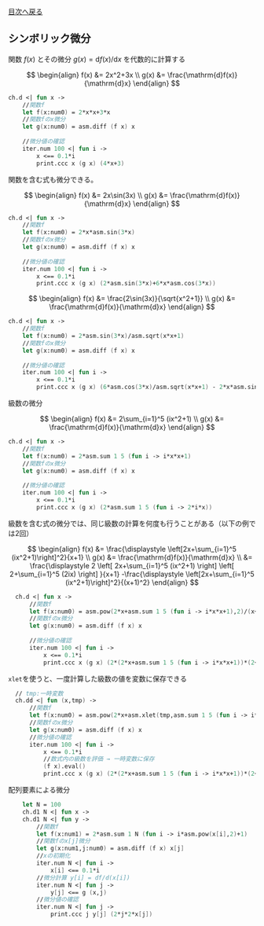 [目次へ戻る](index.md)
## シンボリック微分

関数 $f(x)$ とその微分 $g(x)=\mathrm{d}f(x)/\mathrm{d}x$ を代数的に計算する

$$
\begin{align}
f(x) &= 2x^2+3x
\\
g(x) &= \frac{\mathrm{d}f(x)}{\mathrm{d}x}
\end{align}
$$

```fsharp
ch.d <| fun x ->
    //関数f
    let f(x:num0) = 2*x*x+3*x
    //関数fのx微分
    let g(x:num0) = asm.diff (f x) x
    
    //微分値の確認
    iter.num 100 <| fun i ->
        x <== 0.1*i
        print.ccc x (g x) (4*x+3)
```

関数を含む式も微分できる。

$$
\begin{align}
f(x) &= 2x\sin(3x)
\\
g(x) &= \frac{\mathrm{d}f(x)}{\mathrm{d}x}
\end{align}
$$

```fsharp
ch.d <| fun x ->
    //関数f
    let f(x:num0) = 2*x*asm.sin(3*x)
    //関数fのx微分
    let g(x:num0) = asm.diff (f x) x
    
    //微分値の確認
    iter.num 100 <| fun i ->
        x <== 0.1*i
        print.ccc x (g x) (2*asm.sin(3*x)+6*x*asm.cos(3*x))
```

$$
\begin{align}
f(x) &= \frac{2\sin(3x)}{\sqrt{x^2+1}}
\\
g(x) &= \frac{\mathrm{d}f(x)}{\mathrm{d}x}
\end{align}
$$

```fsharp
ch.d <| fun x ->
    //関数f
    let f(x:num0) = 2*asm.sin(3*x)/asm.sqrt(x*x+1)
    //関数fのx微分
    let g(x:num0) = asm.diff (f x) x
    
    //微分値の確認
    iter.num 100 <| fun i ->
        x <== 0.1*i
        print.ccc x (g x) (6*asm.cos(3*x)/asm.sqrt(x*x+1) - 2*x*asm.sin(3*x)/asm.pow(x*x+1,1.5))
```

級数の微分

$$
\begin{align}
f(x) &= 2\sum_{i=1}^5 (ix^2+1)
\\
g(x) &= \frac{\mathrm{d}f(x)}{\mathrm{d}x}
\end{align}
$$

```fsharp
ch.d <| fun x ->
    //関数f
    let f(x:num0) = 2*asm.sum 1 5 (fun i -> i*x*x+1)
    //関数fのx微分
    let g(x:num0) = asm.diff (f x) x
    
    //微分値の確認
    iter.num 100 <| fun i ->
        x <== 0.1*i
        print.ccc x (g x) (2*asm.sum 1 5 (fun i -> 2*i*x))
```

級数を含む式の微分では、同じ級数の計算を何度も行うことがある（以下の例では2回）

$$
\begin{align}
f(x)
&= \frac{\displaystyle \left[2x+\sum_{i=1}^5 (ix^2+1)\right]^2}{x+1}
\\
g(x)
&= \frac{\mathrm{d}f(x)}{\mathrm{d}x}
\\
&= \frac{\displaystyle 2 \left[ 2x+\sum_{i=1}^5 (ix^2+1) \right] \left[ 2+\sum_{i=1}^5 (2ix) \right] }{x+1}
-\frac{\displaystyle \left[2x+\sum_{i=1}^5 (ix^2+1)\right]^2}{(x+1)^2}
\end{align}
$$

```fsharp
  ch.d <| fun x ->
      //関数f
      let f(x:num0) = asm.pow(2*x+asm.sum 1 5 (fun i -> i*x*x+1),2)/(x+1)
      //関数fのx微分
      let g(x:num0) = asm.diff (f x) x
      
      //微分値の確認
      iter.num 100 <| fun i ->
          x <== 0.1*i
          print.ccc x (g x) (2*(2*x+asm.sum 1 5 (fun i -> i*x*x+1))*(2+asm.sum 1 5 (fun i -> 2*i*x))/(x+1)-asm.pow(2*x+asm.sum 1 5 (fun i -> i*x*x+1),2)/asm.pow(x+1,2))
```

`xlet`を使うと、一度計算した級数の値を変数に保存できる

```fsharp
  // tmp:一時変数
  ch.dd <| fun (x,tmp) ->
      //関数f
      let f(x:num0) = asm.pow(2*x+asm.xlet(tmp,asm.sum 1 5 (fun i -> i*x*x+1)),2)/(x+1)
      //関数fのx微分
      let g(x:num0) = asm.diff (f x) x
      //微分値の確認
      iter.num 100 <| fun i ->
          x <== 0.1*i
          //数式内の級数を評価 → 一時変数に保存
          (f x).eval()
          print.ccc x (g x) (2*(2*x+asm.sum 1 5 (fun i -> i*x*x+1))*(2+asm.sum 1 5 (fun i -> 2*i*x))/(x+1)-asm.pow(2*x+asm.sum 1 5 (fun i -> i*x*x+1),2)/asm.pow(x+1,2))
```

配列要素による微分

```fsharp
    let N = 100
    ch.d1 N <| fun x ->
    ch.d1 N <| fun y ->
        //関数f
        let f(x:num1) = 2*asm.sum 1 N (fun i -> i*asm.pow(x[i],2)+1)
        //関数fのx[j]微分
        let g(x:num1,j:num0) = asm.diff (f x) x[j]
        //xの初期化
        iter.num N <| fun i ->
            x[i] <== 0.1*i
        //微分計算 y[i] = df/d(x[i])
        iter.num N <| fun j ->
            y[j] <== g (x,j)
        //微分値の確認
        iter.num N <| fun j ->
            print.ccc j y[j] (2*j*2*x[j])
```
